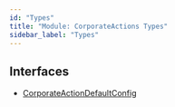 ```yaml
---
id: "Types"
title: "Module: CorporateActions Types"
sidebar_label: "Types"
---
```


## Interfaces

- [CorporateActionDefaultConfig](../../../../../../../interfaces/API/Entities/Asset/Fungible/CorporateActions/Types/CorporateActionDefaultConfig/CorporateActionDefaultConfig.md)
